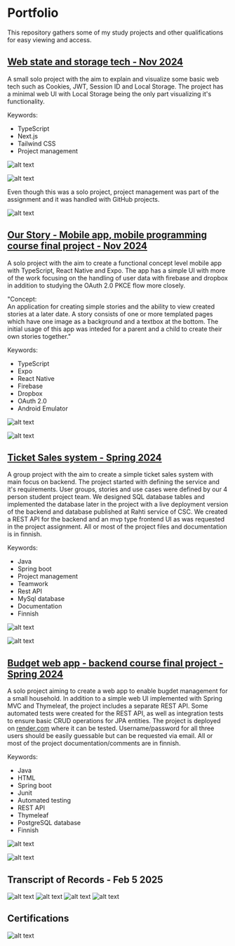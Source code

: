 # Portfolio

This repository gathers some of my study projects and other qualifications for easy viewing and access.


## [Web state and storage tech - Nov 2024](https://github.com/Romaalie/web-state-and-storage-tech "External link to project repository on GitHub")

A small solo project with the aim to explain and visualize some basic web tech such as Cookies, JWT, Session ID and Local Storage.
The project has a minimal web UI with Local Storage being the only part visualizing it's functionality. 

Keywords:
- TypeScript
- Next.js
- Tailwind CSS
- Project management

![alt text](Images/image-1.png)

![alt text](Images/image-2.png)

Even though this was a solo project, project management was part of the assignment and it was handled with GitHub projects.  

![alt text](Images/image.png)

## [Our Story - Mobile app, mobile programming course final project - Nov 2024](https://github.com/Romaalie/OurStory "External link to project repository on GitHub")

A solo project with the aim to create a functional concept level mobile app with TypeScript, React Native and Expo.
The app has a simple UI with more of the work focusing on the handling of user data with firebase and dropbox in addition to studying the OAuth 2.0 PKCE flow more closely.


"Concept:  
An application for creating simple stories and the ability to view created stories at a later date.
A story consists of one or more templated pages which have one image as a background and a textbox at the bottom.
The initial usage of this app was inteded for a parent and a child to create their own stories together."

Keywords:
- TypeScript
- Expo
- React Native
- Firebase
- Dropbox
- OAuth 2.0
- Android Emulator


![alt text](Images/image-3.png)

![alt text](Images/image-4.png)


## [Ticket Sales system - Spring 2024](https://github.com/Romaalie/Lipunmyyntijarjestelma "External link to project repository on GitHub")

A group project with the aim to create a simple ticket sales system with main focus on backend.
The project started with defining the service and it's requirements.
User groups, stories and use cases were defined by our 4 person student project team.
We designed SQL database tables and implemented the database later in the project with a live deployment version of the backend and database published at Rahti service of CSC.
We created a REST API for the backend and an mvp type frontend UI as was requested in the project assignment.
All or most of the project files and documentation is in finnish.

Keywords:
- Java
- Spring boot
- Project management
- Teamwork
- Rest API
- MySql database
- Documentation
- Finnish

![alt text](Images/image-6.png)

![alt text](Images/image-7.png)

## [Budget web app - backend course final project - Spring 2024](https://github.com/Romaalie/backend-harjoitustyo "External link to project repository on GitHub")

A solo project aiming to create a web app to enable bugdet management for a small household.
In addition to a simple web UI implemented with Spring MVC and Thymeleaf, the project includes a separate REST API.
Some automated tests were created for the REST API, as well as integration tests to ensure basic CRUD operations for JPA entities.
The project is deployed on [render.com](https://backend-harjoitustyo-htim.onrender.com/ "External link to render") where it can be tested.
Username/password for all three users should be easily guessable but can be requested via email.
All or most of the project documentation/comments are in finnish.

Keywords:
- Java
- HTML
- Spring boot
- Junit
- Automated testing
- REST API
- Thymeleaf
- PostgreSQL database
- Finnish


![alt text](Images/image-8.png)

![alt text](Images/image-9.png)

## Transcript of Records - Feb 5 2025

![alt text](Images/Opintosuoritusote-5-2-2025-part1-censored.JPG)
![alt text](Images/Opintosuoritusote-5-2-2025-part2-censored.JPG)
![alt text](Images/Opintosuoritusote-5-2-2025-part3-censored.JPG)
![alt text](Images/Opintosuoritusote-5-2-2025-part4-censored.JPG)

## Certifications

![alt text](Images/image-5.png)